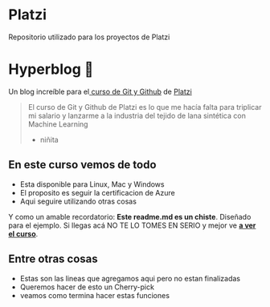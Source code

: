 # Platzi
Repositorio utilizado para los proyectos de Platzi

# Hyperblog 💚
Un blog increíble para el[ curso de Git y Github](https://platzi.com/cursos/git-github/ " curso de Git y Github") de [Platzi](https://platzi.com/ "Platzi")
> El curso de Git y Github de Platzi es lo que me hacía falta para triplicar mi salario y lanzarme a la industria del tejido de lana sintética con Machine Learning
> - niñita

## En este curso vemos de todo
* Esta disponible para Linux, Mac y Windows
* El proposito es seguir la certificacion de Azure
* Aqui seguire utilizando otras cosas

Y como un amable recordatorio: **Este readme.md es un chiste**.  Diseñado para el ejemplo. Si llegas acá NO TE LO TOMES EN SERIO y mejor ve [**a ver el curso**](https://platzi.com/cursos/git-github/ "a ver el curso").

## Entre otras cosas
* Estas son las lineas que agregamos aqui pero no estan finalizadas
* Queremos hacer de esto un Cherry-pick
* veamos como termina hacer estas funciones
